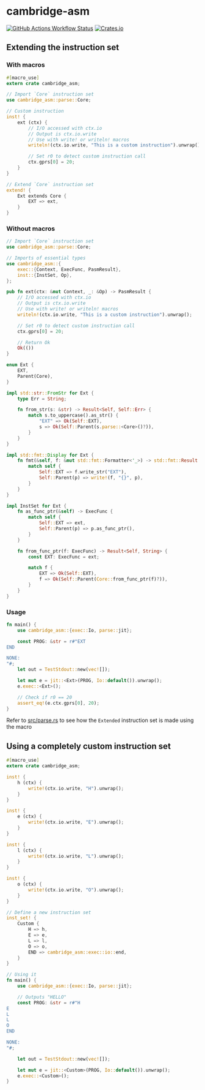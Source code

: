 # cambridge-asm

[![GitHub Actions Workflow Status](https://img.shields.io/github/actions/workflow/status/SaadiSave/cambridge-asm/test.yml?style=for-the-badge)](https://github.com/SaadiSave/cambridge-asm/actions/workflows/test.yml)
[![Crates.io](https://img.shields.io/crates/v/cambridge-asm?style=for-the-badge)](https://crates.io/crates/cambridge-asm)

## Extending the instruction set

### With macros

```rust
#[macro_use]
extern crate cambridge_asm;

// Import `Core` instruction set
use cambridge_asm::parse::Core;

// Custom instruction
inst! {
    ext (ctx) {
        // I/O accessed with ctx.io
        // Output is ctx.io.write
        // Use with write! or writeln! macros
        writeln!(ctx.io.write, "This is a custom instruction").unwrap();

        // Set r0 to detect custom instruction call
        ctx.gprs[0] = 20;
    }
}

// Extend `Core` instruction set
extend! {
    Ext extends Core {
        EXT => ext,
    }
}
```

### Without macros

```rust
// Import `Core` instruction set
use cambridge_asm::parse::Core;

// Imports of essential types
use cambridge_asm::{
    exec::{Context, ExecFunc, PasmResult},
    inst::{InstSet, Op},
};

pub fn ext(ctx: &mut Context, _: &Op) -> PasmResult {
    // I/O accessed with ctx.io
    // Output is ctx.io.write
    // Use with write! or writeln! macros
    writeln!(ctx.io.write, "This is a custom instruction").unwrap();

    // Set r0 to detect custom instruction call
    ctx.gprs[0] = 20;

    // Return Ok
    Ok(())
}

enum Ext {
    EXT,
    Parent(Core),
}

impl std::str::FromStr for Ext {
    type Err = String;

    fn from_str(s: &str) -> Result<Self, Self::Err> {
        match s.to_uppercase().as_str() {
            "EXT" => Ok(Self::EXT),
            s => Ok(Self::Parent(s.parse::<Core>()?)),
        }
    }
}

impl std::fmt::Display for Ext {
    fn fmt(&self, f: &mut std::fmt::Formatter<'_>) -> std::fmt::Result {
        match self {
            Self::EXT => f.write_str("EXT"),
            Self::Parent(p) => write!(f, "{}", p),
        }
    }
}

impl InstSet for Ext {
    fn as_func_ptr(&self) -> ExecFunc {
        match self {
            Self::EXT => ext,
            Self::Parent(p) => p.as_func_ptr(),
        }
    }

    fn from_func_ptr(f: ExecFunc) -> Result<Self, String> {
        const EXT: ExecFunc = ext;

        match f {
            EXT => Ok(Self::EXT),
            f => Ok(Self::Parent(Core::from_func_ptr(f)?)),
        }
    }
}
```

### Usage

```rust
fn main() {
    use cambridge_asm::{exec::Io, parse::jit};

    const PROG: &str = r#"EXT
END

NONE:
"#;
    let out = TestStdout::new(vec![]);

    let mut e = jit::<Ext>(PROG, Io::default()).unwrap();
    e.exec::<Ext>();

    // Check if r0 == 20
    assert_eq!(e.ctx.gprs[0], 20);
}
```

Refer to [src/parse.rs](./src/parse.rs) to see how the `Extended` instruction set is made using the macro

## Using a completely custom instruction set

```rust
#[macro_use]
extern crate cambridge_asm;

inst! {
    h (ctx) {
        write!(ctx.io.write, "H").unwrap();
    }
}

inst! {
    e (ctx) {
        write!(ctx.io.write, "E").unwrap();
    }
}

inst! {
    l (ctx) {
        write!(ctx.io.write, "L").unwrap();
    }
}

inst! {
    o (ctx) {
        write!(ctx.io.write, "O").unwrap();
    }
}

// Define a new instruction set
inst_set! {
    Custom {
        H => h,
        E => e,
        L => l,
        O => o,
        END => cambridge_asm::exec::io::end,
    }
}

// Using it
fn main() {
    use cambridge_asm::{exec::Io, parse::jit};

    // Outputs "HELLO"
    const PROG: &str = r#"H
E
L
L
O
END

NONE:
"#;

    let out = TestStdout::new(vec![]);

    let mut e = jit::<Custom>(PROG, Io::default()).unwrap();
    e.exec::<Custom>();
}
```

